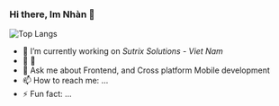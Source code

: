 ### Hi there, Im Nhàn 👋

![Top Langs](https://github-readme-stats.vercel.app/api/top-langs/?username=thanhnhan2tn&theme=radical&show_icons=true&count_private=true)

<!--
**thanhnhan2tn/thanhnhan2tn** is a ✨ _special_ ✨ repository because its `README.md` (this file) appears on your GitHub profile.

Here are some ideas to get you started:
-->
- 🔭 I’m currently working on *Sutrix Solutions* - *Viet Nam*
- 🌱 👯 
- 💬 Ask me about Frontend, and Cross platform Mobile development
- 📫 How to reach me: ...
- ⚡ Fun fact: ...
